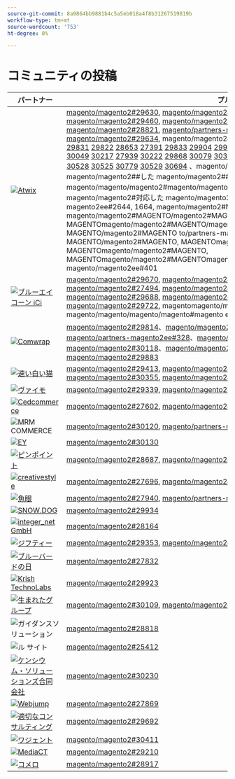 ```yaml
---
source-git-commit: 8a9864bb9881b4c5a5eb018a4f8b31267519819b
workflow-type: tm+mt
source-wordcount: '753'
ht-degree: 0%

---
```

# コミュニティの投稿

| パートナー | プルリクエスト | 関連する GitHub の問題 |
| ------- | ------- | ------- |
| <a target="_blank" href="https://partners.magento.com/portal/directory/?query=Atwix"><img alt="Atwix" src="https://avatars3.githubusercontent.com/t/2617739?s=400&v=4"></a> | [magento/magento2#29630](https://github.com/magento/magento2/pull/29630), [magento/magento2#29459](https://github.com/magento/magento2/pull/29459), [magento/magento2#29703](https://github.com/magento/magento2/pull/29703), [magento/magento2#29460](https://github.com/magento/magento2/pull/29460), [magento/magento2#29042](https://github.com/magento/magento2/pull/29042), [magento/magento2#29482](https://github.com/magento/magento2/pull/29482), [magento/magento2#28821](https://github.com/magento/magento2/pull/28821), [magento/partners-magento2ee#260](https://github.com/magento/partners-magento2ee/pull/260), [magento/magento2#29148](https://github.com/magento/magento2/pull/29148), [magento/magento2#29634](https://github.com/magento/magento2/pull/29634), magento/magento2#[ 29832](https://github.com/magento/magento2/pull/29832) [ 29830](https://github.com/magento/magento2/pull/29830) [ 29829](https://github.com/magento/magento2/pull/29829) [ 29828](https://github.com/magento/magento2/pull/29828) [ 29821](https://github.com/magento/magento2/pull/29821) [ 29820](https://github.com/magento/magento2/pull/29820) [ 29836](https://github.com/magento/magento2/pull/29836) [ 29831](https://github.com/magento/magento2/pull/29831) [ 29822](https://github.com/magento/magento2/pull/29822) [ 28653](https://github.com/magento/magento2/pull/28653) [ 27391](https://github.com/magento/magento2/pull/27391) [ 29833](https://github.com/magento/magento2/pull/29833) [ 29904](https://github.com/magento/magento2/pull/29904) [ ](https://github.com/magento/partners-magento2ee/pull/264) [ ](https://github.com/magento/partners-magento2ee/pull/248) [ ](https://github.com/magento/partners-magento2ee/pull/168) [ 29929](https://github.com/magento/magento2/pull/29929) [ 29962](https://github.com/magento/magento2/pull/29962) [ ](https://github.com/magento/partners-magento2ee/pull/329) [ 29931](https://github.com/magento/magento2/pull/29931) [ ](https://github.com/magento/partners-magento2ee/pull/316) [ 29835](https://github.com/magento/magento2/pull/29835) [ 29834](https://github.com/magento/magento2/pull/29834) [ 30081](https://github.com/magento/magento2/pull/30081) [ 30030](https://github.com/magento/magento2/pull/30030) [ 29827](https://github.com/magento/magento2/pull/29827) [ 30049](https://github.com/magento/magento2/pull/30049) [ 30217](https://github.com/magento/magento2/pull/30217) [ 27939](https://github.com/magento/magento2/pull/27939) [ ](https://github.com/magento/partners-magento2ee/pull/279) [ 30222](https://github.com/magento/magento2/pull/30222) [ ](https://github.com/magento/partners-magento2ee/pull/349) [ 29868](https://github.com/magento/magento2/pull/29868) [ ](https://github.com/magento/partners-magento2ee/pull/346) [ 30079](https://github.com/magento/magento2/pull/30079) [ 30317](https://github.com/magento/magento2/pull/30317) [ 30633](https://github.com/magento/magento2/pull/30633) [ 30619](https://github.com/magento/magento2/pull/30619) [ 30359](https://github.com/magento/magento2/pull/30359) [ 30223](https://github.com/magento/magento2/pull/30223) [ 30630](https://github.com/magento/magento2/pull/30630) [ 29675](https://github.com/magento/magento2/pull/29675) [ 30777](https://github.com/magento/magento2/pull/30777) [ 30528](https://github.com/magento/magento2/pull/30528) [ 30525](https://github.com/magento/magento2/pull/30525) [ 30779](https://github.com/magento/magento2/pull/30779) [ 30529](https://github.com/magento/magento2/pull/30529) [ 30694](https://github.com/magento/magento2/pull/30694) [ ](https://github.com/magento/partners-magento2ee/pull/400) [ ](https://github.com/magento/partners-magento2ee/pull/401)、magento/magento2#、magento/magento2#、magento/magento2##した magento/magento2##対応した magento/magento2###対応した magento/magento/magento2#magento/magento2##対応した magento/magento2#対応した magento/magento2#対応した magento/magento2#magento /magento2#, magento/partners-magento2ee#2644, 1664, magento/magento2#MAGENTO, magento/magento2#MAGENTO/magento2#MAGENTO/magento2#MAGENTO/magento2#MAGENTO, MAGENTOmagento/magento2#MAGENTO/magento2#MAGENTO/magento2#MAGENTO/magento2#2799, MAGENTO/magento2#MAGENTO to/partners-magento2ee#3499, magento2#MAGENTO, MAGENTO/magento2#MAGENTO, MAGENTOmagento/magento2#MAGENTO, MAGENTOmagento/magento2#MAGENTO, MAGENTOmagento/magento2#MAGENTOmagento/magento2#MAGENTOmagento/magento2ee#4000, magento/magento2ee#401 | [magento/magento2#29649](https://github.com/magento/magento2/issues/29649), [magento/magento2#29712](https://github.com/magento/magento2/issues/29712), [magento/magento2#29501](https://github.com/magento/magento2/issues/29501), [magento/magento2#29145](https://github.com/magento/magento2/issues/29145), [magento/magento2#29500](https://github.com/magento/magento2/issues/29500), [magento/magento2#28520](https://github.com/magento/magento2/issues/28520), [magento/magento2#28558](https://github.com/magento/magento2/issues/28558), [magento/magento2#29648](https://github.com/magento/magento2/issues/29648), [magento/magento2#29843](https://github.com/magento/magento2/issues/29843), [magento/magento2#29845](https://github.com/magento/magento2/issues/29845), magentomagento/magento2#[ 29846](https://github.com/magento/magento2/issues/29846) [ 29847](https://github.com/magento/magento2/issues/29847) [ 29824](https://github.com/magento/magento2/issues/29824) [ 29823](https://github.com/magento/magento2/issues/29823) [ 29841](https://github.com/magento/magento2/issues/29841) [ 29844](https://github.com/magento/magento2/issues/29844) [ 29825](https://github.com/magento/magento2/issues/29825) [ 29531](https://github.com/magento/magento2/issues/29531) [ 29601](https://github.com/magento/magento2/issues/29601) [ 29839](https://github.com/magento/magento2/issues/29839) [ 28551](https://github.com/magento/partners-magento2ee/issues/28551) [ 29940](https://github.com/magento/magento2/issues/29940) [ 29982](https://github.com/magento/magento2/issues/29982) [ 29941](https://github.com/magento/magento2/issues/29941) [ 29842](https://github.com/magento/magento2/issues/29842) [ 29838](https://github.com/magento/magento2/issues/29838) [ 30103](https://github.com/magento/magento2/issues/30103) [ 30032](https://github.com/magento/magento2/issues/30032) [ 29848](https://github.com/magento/magento2/issues/29848) [ 30058](https://github.com/magento/magento2/issues/30058) [ 30031](https://github.com/magento/magento2/issues/30031) [ 30061](https://github.com/magento/magento2/issues/30061) [ 30561](https://github.com/magento/magento2/issues/30561) [ 30469](https://github.com/magento/magento2/issues/30469) [ 30468](https://github.com/magento/magento2/issues/30468) [ 30372](https://github.com/magento/magento2/issues/30372) [ 30683](https://github.com/magento/magento2/issues/30683) [ 30624](https://github.com/magento/magento2/issues/30624) [ 29168](https://github.com/magento/magento2/issues/29168) [ 30783](https://github.com/magento/magento2/issues/30783) [ 30916](https://github.com/magento/magento2/issues/30916) [ 30917](https://github.com/magento/magento2/issues/30917) [ 30782](https://github.com/magento/magento2/issues/30782) [ 30926](https://github.com/magento/magento2/issues/30926) [ 30625](https://github.com/magento/magento2/issues/30625) [ 30474](https://github.com/magento/partners-magento2ee/issues/30474) [ ](https://github.com/magento/partners-magento2ee/issues/410), magento/magento/magento/magento#magento ento2#, magento/magento2#, magentomagento/magento2#, magento/magento2#, magentomagento/magento2#, magentomagento/magento2#, magentomagento/magento2#magento は magento/magento2#magento は，magento/magento2#magento は，magento/magento2#magento/magento2#を，magento/magento2、magento/magento2#、magento/magento2#、magento/magento2##した magento/magento2##対応した magento/magento2###対応した magento/magento/magento2#magento/magento2##対応した magento/magento2#対応した magento/magento2#対応した magento/magento2#magento /magento2#MAGENTO,#MAGENTO/magento2#MAGENTO,#MAGENTO/magento2#MAGENTO/magento2#MAGENTO, MAGENTOmagento/magento2#MAGENTO/magento2#MAGENTO/magento2#MAGENTOmagento/magento2#MAGENTO/magento2#MAGENTOmagento/magento2#MAGENTO/magento2#MAGENTO ee#, magento/partners-magento2ee#410 |
| <a target="_blank" href="https://solutionpartners.adobe.com/s/directory/detail/blue+acorn+ici"><img alt="ブルーエイコーン iCi" src="https://avatars0.githubusercontent.com/t/2916141?s=400&v=4"></a> | [magento/magento2#29670](https://github.com/magento/magento2/pull/29670), [magento/magento2#29669](https://github.com/magento/magento2/pull/29669), [magento/magento2#29564](https://github.com/magento/magento2/pull/29564), [magento/magento2#27494](https://github.com/magento/magento2/pull/27494), [magento/magento2#29269](https://github.com/magento/magento2/pull/29269), [magento/magento2#27609](https://github.com/magento/magento2/pull/27609), [magento/magento2#29688](https://github.com/magento/magento2/pull/29688), [magento/magento2#29081](https://github.com/magento/magento2/pull/29081), [magento/magento2#28379](https://github.com/magento/magento2/pull/28379), [magento/magento2#29722](https://github.com/magento/magento2/pull/29722), magentomagento/magento2#[ 27077](https://github.com/magento/magento2/pull/27077) [ 30318](https://github.com/magento/magento2/pull/30318) [ 30010](https://github.com/magento/magento2/pull/30010), magento/magento/magento/magento#magento ento2#, magento/magento2#E | [magento/magento2#29672](https://github.com/magento/magento2/issues/29672), [magento/magento2#29673](https://github.com/magento/magento2/issues/29673), [magento/magento2#29679](https://github.com/magento/magento2/issues/29679), [magento/magento2#29537](https://github.com/magento/magento2/issues/29537), [magento/magento2#25595](https://github.com/magento/magento2/issues/25595), [magento/magento2#29689](https://github.com/magento/magento2/issues/29689), [magento/magento2#28154](https://github.com/magento/magento2/issues/28154), [magento/magento2#28428](https://github.com/magento/magento2/issues/28428), [magento/magento2#27397](https://github.com/magento/magento2/issues/27397), [magento/magento2#29729](https://github.com/magento/magento2/issues/29729), magentomagento/magento2#[ 29558](https://github.com/magento/magento2/issues/29558) [ 25110](https://github.com/magento/magento2/issues/25110) [ 25886](https://github.com/magento/magento2/issues/25886) [ 28286](https://github.com/magento/magento2/issues/28286) [ 30009](https://github.com/magento/magento2/issues/30009), magento/magento/magento/magento#magento ento2#, magento/magento2#, magentomagento/magento2#, magento/magento2#T |
| <a target="_blank" href="https://partners.magento.com/portal/directory/?query=Comwrap"><img alt="Comwrap" src="https://avatars3.githubusercontent.com/t/2637428?s=400&v=4"></a> | [magento/magento2#29814](https://github.com/magento/magento2/pull/29814)、[magento/magento2#29751](https://github.com/magento/magento2/pull/29751)、[magento/partners-magento2ee#337](https://github.com/magento/partners-magento2ee/pull/337)、[magento/partners-magento2ee#328](https://github.com/magento/partners-magento2ee/pull/328)、[magento/partners-magento2ee#319](https://github.com/magento/partners-magento2ee/pull/319)、[magento/magento2#30118](https://github.com/magento/magento2/pull/30118)、[magento/magento2#30019](https://github.com/magento/magento2/pull/30019)、[magento/magento2#29998](https://github.com/magento/magento2/pull/29998)、[magento/magento2#29883](https://github.com/magento/magento2/pull/29883) | [magento/magento2#29718](https://github.com/magento/magento2/issues/29718), [magento/magento2#29372](https://github.com/magento/magento2/issues/29372), [magento/magento2#29927](https://github.com/magento/magento2/issues/29927), [magento/magento2#29930](https://github.com/magento/magento2/issues/29930), [magento/magento2#29926](https://github.com/magento/magento2/issues/29926), [magento/magento2#29880](https://github.com/magento/magento2/issues/29880) |
| <a target="_blank" href="https://solutionpartners.adobe.com/s/directory/detail/fast+white+cat"><img alt="速い白い猫" src="https://avatars0.githubusercontent.com/t/3579504?s=400&v=4"></a> | [magento/magento2#29413](https://github.com/magento/magento2/pull/29413), [magento/magento2#28163](https://github.com/magento/magento2/pull/28163), [magento/magento2#30320](https://github.com/magento/magento2/pull/30320), [magento/magento2#30355](https://github.com/magento/magento2/pull/30355), [magento/magento2#28157](https://github.com/magento/magento2/pull/28157), [magento/magento2#30114](https://github.com/magento/magento2/pull/30114) | [magento/magento2#24060](https://github.com/magento/magento2/issues/24060), [magento/magento2#13401](https://github.com/magento/magento2/issues/13401), [magento/magento2#11175](https://github.com/magento/magento2/issues/11175), [magento/magento2#30296](https://github.com/magento/magento2/issues/30296), [magento/magento2#22503](https://github.com/magento/magento2/issues/22503), [magento/magento2#24091](https://github.com/magento/magento2/issues/24091), [magento/magento2#30073](https://github.com/magento/magento2/issues/30073) |
| <a target="_blank" href="https://partners.magento.com/portal/directory/?query=Vaimo"><img alt="ヴァイモ" src="https://avatars0.githubusercontent.com/t/2617778?s=400&v=4"></a> | [magento/magento2#29339](https://github.com/magento/magento2/pull/29339), [magento/magento2#28676](https://github.com/magento/magento2/pull/28676), [magento/magento2#29885](https://github.com/magento/magento2/pull/29885) | [magento/magento2#28633](https://github.com/magento/magento2/issues/28633), [magento/magento2#29890](https://github.com/magento/magento2/issues/29890) |
| <a target="_blank" href="https://partners.magento.com/portal/directory/?query=Cedcommerce"><img alt="Cedcommerce" src="https://avatars2.githubusercontent.com/t/3028824?s=400&v=4"></a> | [magento/magento2#27602](https://github.com/magento/magento2/pull/27602), [magento/magento2#30400](https://github.com/magento/magento2/pull/30400), [magento/magento2#30391](https://github.com/magento/magento2/pull/30391) | [magento/magento2#27350](https://github.com/magento/magento2/issues/27350), [magento/magento2#30361](https://github.com/magento/magento2/issues/30361), [magento/magento2#30362](https://github.com/magento/magento2/issues/30362), [magento/magento2#30255](https://github.com/magento/magento2/issues/30255) |
| <img alt="MRM COMMERCE" src="https://avatars0.githubusercontent.com/t/3714179?s=400&v=4"></a> | [magento/magento2#30120](https://github.com/magento/magento2/pull/30120), [magento/partners-magento2ee#175](https://github.com/magento/partners-magento2ee/pull/175) | [magento/magento2#30133](https://github.com/magento/magento2/issues/30133), [magento/partners-magento2ee#26943](https://github.com/magento/partners-magento2ee/issues/26943) |
| <a target="_blank" href="https://partners.magento.com/portal/directory/?query=EY"><img alt="EY" src="https://avatars1.githubusercontent.com/t/3415735?s=400&v=4"></a> | [magento/magento2#30130](https://github.com/magento/magento2/pull/30130) |  |
| <a target="_blank" href="https://partners.magento.com/portal/directory/?query=Pinpoint"><img alt="ピンポイント" src="https://avatars1.githubusercontent.com/t/2617766?s=400&v=4"></a> | [magento/magento2#28687](https://github.com/magento/magento2/pull/28687), [magento/magento2#28663](https://github.com/magento/magento2/pull/28663), [magento/magento2#28491](https://github.com/magento/magento2/pull/28491) | [magento/magento2#8538](https://github.com/magento/magento2/issues/8538), [magento/magento2#28479](https://github.com/magento/magento2/issues/28479), [magento/magento2#28186](https://github.com/magento/magento2/issues/28186) |
| <a target="_blank" href="https://partners.magento.com/portal/directory/?query=creativestyle"><img alt="creativestyle" src="https://avatars1.githubusercontent.com/t/3230856?s=400&v=4"></a> | [magento/magento2#27696](https://github.com/magento/magento2/pull/27696), [magento/magento2#25405](https://github.com/magento/magento2/pull/25405) | [magento/magento2#29553](https://github.com/magento/magento2/issues/29553), [magento/magento2#25399](https://github.com/magento/magento2/issues/25399) |
| <a target="_blank" href="https://partners.magento.com/portal/directory/?query=Fisheye"><img alt="魚眼" src="https://avatars1.githubusercontent.com/t/3171724?s=400&v=4"></a> | [magento/magento2#27940](https://github.com/magento/magento2/pull/27940), [magento/partners-magento2ee#267](https://github.com/magento/partners-magento2ee/pull/267), [magento/magento2#28216](https://github.com/magento/magento2/pull/28216) | [magento/magento2#29555](https://github.com/magento/magento2/issues/29555), [magento/magento2#13440](https://github.com/magento/magento2/issues/13440) |
| <a target="_blank" href="https://partners.magento.com/portal/directory/?query=SNOW.DOG"><img alt="SNOW.DOG" src="https://avatars1.githubusercontent.com/t/2617771?s=400&v=4"></a> | [magento/magento2#29934](https://github.com/magento/magento2/pull/29934) | [magento/magento2#29933](https://github.com/magento/magento2/issues/29933) |
| <a target="_blank" href="https://solutionpartners.adobe.com/s/directory/detail/integer_net+gmbh"><img alt="integer_net GmbH" src="https://avatars0.githubusercontent.com/t/3161792?s=400&v=4"></a> | [magento/magento2#28164](https://github.com/magento/magento2/pull/28164) | [magento/magento2#29585](https://github.com/magento/magento2/issues/29585) |
| <a target="_blank" href="https://partners.magento.com/portal/directory/?query=Ziffity"><img alt="ジフティー" src="https://avatars1.githubusercontent.com/t/3432500?s=400&v=4"></a> | [magento/magento2#29353](https://github.com/magento/magento2/pull/29353), [magento/magento2#27896](https://github.com/magento/magento2/pull/27896), [magento/magento2#28349](https://github.com/magento/magento2/pull/28349) | [magento/magento2#29194](https://github.com/magento/magento2/issues/29194), [magento/magento2#29098](https://github.com/magento/magento2/issues/29098) |
| <a target="_blank" href="https://solutionpartners.adobe.com/s/directory/detail/bluebird+day"><img alt="ブルーバードの日" src="https://avatars3.githubusercontent.com/t/3537205?s=400&v=4"></a> | [magento/magento2#27832](https://github.com/magento/magento2/pull/27832) | [magento/magento2#11998](https://github.com/magento/magento2/issues/11998), [magento/magento2#27500](https://github.com/magento/magento2/issues/27500) |
| <a target="_blank" href="https://solutionpartners.adobe.com/s/directory/detail/krish+technolabs"><img alt="Krish TechnoLabs" src="https://avatars0.githubusercontent.com/t/2849637?s=400&v=4"></a> | [magento/magento2#29923](https://github.com/magento/magento2/pull/29923) | [magento/magento2#29920](https://github.com/magento/magento2/issues/29920) |
| <a target="_blank" href="https://solutionpartners.adobe.com/s/directory/detail/born+group"><img alt="生まれたグループ" src="https://avatars1.githubusercontent.com/t/3879151?s=400&v=4"></a> | [magento/magento2#30109](https://github.com/magento/magento2/pull/30109), [magento/magento2#30421](https://github.com/magento/magento2/pull/30421) | [magento/magento2#30125](https://github.com/magento/magento2/issues/30125) |
| <img alt="ガイダンスソリューション" src="https://avatars2.githubusercontent.com/t/3888698?s=400&v=4"></a> | [magento/magento2#28818](https://github.com/magento/magento2/pull/28818) | [magento/magento2#29546](https://github.com/magento/magento2/issues/29546) |
| <img alt="ル サイト" src="https://avatars3.githubusercontent.com/t/3649033?s=400&v=4"></a> | [magento/magento2#25412](https://github.com/magento/magento2/pull/25412) | [magento/magento2#25411](https://github.com/magento/magento2/issues/25411) |
| <a target="_blank" href="https://solutionpartners.adobe.com/s/directory/detail/kensium"><img alt="ケンシウム・ソリューションズ合同会社" src="https://avatars2.githubusercontent.com/t/3158707?s=400&v=4"></a> | [magento/magento2#30230](https://github.com/magento/magento2/pull/30230) | [magento/magento2#30179](https://github.com/magento/magento2/issues/30179) |
| <a target="_blank" href="https://partners.magento.com/portal/directory/?query=Webjump"><img alt="Webjump" src="https://avatars3.githubusercontent.com/t/2849617?s=400&v=4"></a> | [magento/magento2#27869](https://github.com/magento/magento2/pull/27869) | [magento/magento2#27866](https://github.com/magento/magento2/issues/27866) |
| <a target="_blank" href="https://solutionpartners.adobe.com/s/directory/detail/aligent+consulting"><img alt="適切なコンサルティング" src="https://avatars3.githubusercontent.com/t/2686050?s=400&v=4"></a> | [magento/magento2#29692](https://github.com/magento/magento2/pull/29692) | [magento/magento2#30243](https://github.com/magento/magento2/issues/30243) |
| <a target="_blank" href="https://partners.magento.com/portal/directory/?query=Wagento"><img alt="ワジェント" src="https://avatars0.githubusercontent.com/t/2617781?s=400&v=4"></a> | [magento/magento2#30411](https://github.com/magento/magento2/pull/30411) | [magento/magento2#30408](https://github.com/magento/magento2/issues/30408) |
| <a target="_blank" href="https://partners.magento.com/portal/directory/?query=MediaCT"><img alt="MediaCT" src="https://avatars3.githubusercontent.com/t/2617762?s=400&v=4"></a> | [magento/magento2#29210](https://github.com/magento/magento2/pull/29210) | [magento/magento2#29515](https://github.com/magento/magento2/issues/29515) |
| <a target="_blank" href="https://partners.magento.com/portal/directory/?query=eComero"><img alt="コメロ" src="https://avatars0.githubusercontent.com/t/3942626?s=400&v=4"></a> | [magento/magento2#28917](https://github.com/magento/magento2/pull/28917) | [magento/magento2#29656](https://github.com/magento/magento2/issues/29656) |
